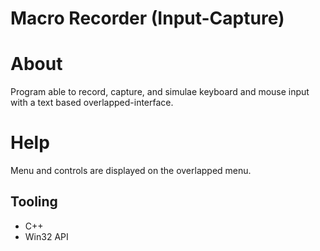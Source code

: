 # Macro Recorder (Input-Capture)
# About
Program able to record, capture, and simulae keyboard and mouse input with a text based overlapped-interface.

# Help
Menu and controls are displayed on the overlapped menu.

## Tooling
- C++
- Win32 API
